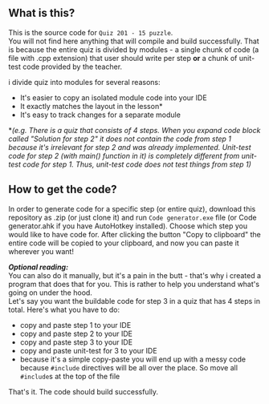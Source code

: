 ## What is this?
This is the source code for `Quiz 201 - 15 puzzle`.\
You will not find here anything that will compile and build successfully. That is because the entire quiz is divided by modules - a single chunk of code (a file with .cpp extension) that user should write per step **or** a chunk of unit-test code provided by the teacher.

i divide quiz into modules for several reasons:
- It's easier to copy an isolated module code into your IDE
- It exactly matches the layout in the lesson\*
- It's easy to track changes for a separate module
<a/>

\*_(e.g. There is a quiz that consists of 4 steps. When you expand code block called "Solution for step 2" it does not contain the code from step 1 because it's irrelevant for step 2 and was already implemented. Unit-test code for step 2 (with main() function in it) is completely different from unit-test code for step 1. Thus, unit-test code does not test things from step 1)_

## How to get the code?
In order to generate code for a specific step (or entire quiz), download this repository as .zip (or just clone it) and run `Code generator.exe` file (or Code generator.ahk if you have AutoHotkey installed). Choose which step you would like to have code for. After clicking the button "Copy to clipboard" the entire code will be copied to your clipboard, and now you can paste it wherever you want!

**_Optional reading:_**\
You can also do it manually, but it's a pain in the butt - that's why i created a program that does that for you. This is rather to help you understand what's going on under the hood.\
Let's say you want the buildable code for step 3 in a quiz that has 4 steps in total. Here's what you have to do:
- copy and paste step 1 to your IDE
- copy and paste step 2 to your IDE
- copy and paste step 3 to your IDE
- copy and paste unit-test for 3 to your IDE
- because it's a simple copy-paste you will end up with a messy code because `#include` directives will be all over the place. So move all `#include`s at the top of the file

That's it. The code should build successfully.
